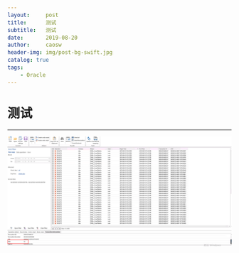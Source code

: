 ```yaml
---
layout:     post
title:      测试
subtitle:   测试
date:       2019-08-20
author:     caosw
header-img: img/post-bg-swift.jpg
catalog: true
tags:
    - Oracle
---
```

# 测试
***

![图1](https://github.com/caosw199509/caosw199509.github.io/blob/master/work_img/2019-06-20/1.png)